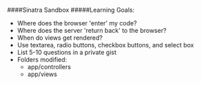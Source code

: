 ####Sinatra Sandbox
#####Learning Goals:
-  Where does the browser 'enter' my code?
-  Where does the server 'return back' to the browser?
-  When do views get rendered?
-  Use textarea, radio buttons, checkbox buttons, and select box
-  List 5-10 questions in a private gist
-  Folders modified:
    -  app/controllers
    -  app/views
